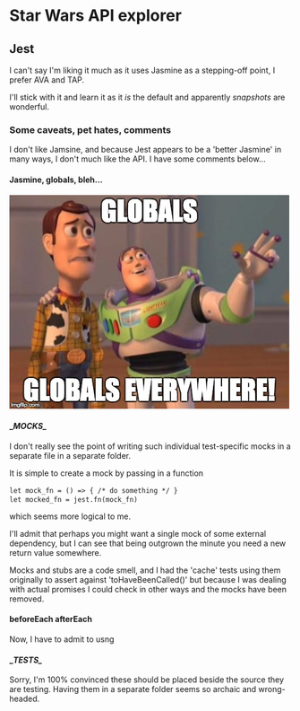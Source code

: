 # Star Wars API explorer

## Jest
I can't say I'm liking it much as it uses Jasmine as a stepping-off point, I prefer AVA and TAP. 

I'll stick with it and learn it as it *is* the default and apparently *snapshots* are wonderful.

### Some caveats, pet hates, comments
I don't like Jamsine, and because Jest appears to be a 'better Jasmine' in many ways, I don't much like the API. I have some comments below...

#### Jasmine, globals, bleh...
![Globals! Globals everywhere](./globals.jpg)


#### \__MOCKS\__
I don't really see the point of writing such individual test-specific mocks in a separate file in a separate folder.

It is simple to create a mock by passing in a function

    let mock_fn = () => { /* do something */ }
    let mocked_fn = jest.fn(mock_fn)
    
which seems more logical to me.

I'll admit that perhaps you might want a single mock of some external dependency, but I can see that being outgrown the minute you need a new return value somewhere.

Mocks and stubs are a code smell, and I had the 'cache' tests using them originally to assert against 'toHaveBeenCalled()' but because I was dealing with actual promises I could check in other ways and the mocks have been removed.

#### beforeEach afterEach
Now, I have to admit to usng
  
#### \__TESTS\__
Sorry, I'm 100% convinced these should be placed beside the source they are testing. Having them in a separate folder seems so archaic and wrong-headed.
